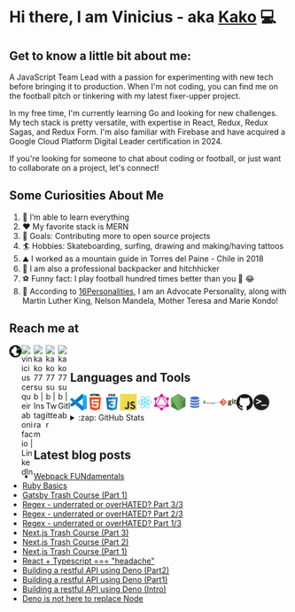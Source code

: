 # Hi there, I am Vinicius - aka [Kako][website] 💻

## Get to know a little bit about me:
A JavaScript Team Lead with a passion for experimenting with new tech before bringing it to production. When I'm not coding, you can find me on the football pitch or tinkering with my latest fixer-upper project.

In my free time, I'm currently learning Go and looking for new challenges. My tech stack is pretty versatile, with expertise in React, Redux, Redux Sagas, and Redux Form. I'm also familiar with Firebase and have acquired a Google Cloud Platform Digital Leader certification in 2024.

If you're looking for someone to chat about coding or football, or just want to collaborate on a project, let's connect!

## Some Curiosities About Me

1. 🌱 I’m able to learn everything
1. ❤️ My favorite stack is MERN
1. 🥅 Goals: Contributing more to open source projects
1. 🏄 Hobbies: Skateboarding, surfing, drawing and making/having tattoos
1. ⛰️ I worked as a mountain guide in Torres del Paine - Chile in 2018
1. 🎒 I am also a professional backpacker and hitchhicker
1. ⚽ Funny fact: I play football hundred times better than you 🤣 😂
1. 🤔 According to [16Personalities](https://www.16personalities.com/), I am an Advocate Personality, along with Martin Luther King, Nelson Mandela, Mother Teresa and Marie Kondo!
   <br />

## Reach me at

[<img align="left" alt="vinifolio" width="22px" src="https://raw.githubusercontent.com/iconic/open-iconic/master/svg/globe.svg" />][website]
[<img align="left" alt="viniciuscerqueirabonifacio | LinkedIn" width="22px" src="https://cdn.jsdelivr.net/npm/simple-icons@v3/icons/linkedin.svg" />][linkedin]
[<img align="left" alt="kako77sub | Instagram" width="22px" src="https://cdn.jsdelivr.net/npm/simple-icons@v3/icons/instagram.svg" />][instagram]
[<img align="left" alt="kako77sub | Twitter" width="22px" src="https://cdn.jsdelivr.net/npm/simple-icons@v3/icons/twitter.svg" />][twitter]
[<img align="left" alt="kako77sub | Gitlab" width="22px" src="https://external-content.duckduckgo.com/ip3/about.gitlab.com.ico"/>][gitlab]
<br />

## Languages and Tools

<img align="left" alt="Visual Studio Code" width="30px" src="https://raw.githubusercontent.com/github/explore/80688e429a7d4ef2fca1e82350fe8e3517d3494d/topics/visual-studio-code/visual-studio-code.png" />
<img align="left" alt="HTML5" width="30px" src="https://raw.githubusercontent.com/github/explore/80688e429a7d4ef2fca1e82350fe8e3517d3494d/topics/html/html.png" />
<img align="left" alt="CSS3" width="30px" src="https://raw.githubusercontent.com/github/explore/80688e429a7d4ef2fca1e82350fe8e3517d3494d/topics/css/css.png" />
<img align="left" alt="JavaScript" width="30px" src="https://raw.githubusercontent.com/github/explore/80688e429a7d4ef2fca1e82350fe8e3517d3494d/topics/javascript/javascript.png" />
<img align="left" alt="React" width="30px" src="https://raw.githubusercontent.com/github/explore/80688e429a7d4ef2fca1e82350fe8e3517d3494d/topics/react/react.png" />
<img align="left" alt="GraphQL" width="30px" src="https://raw.githubusercontent.com/github/explore/80688e429a7d4ef2fca1e82350fe8e3517d3494d/topics/graphql/graphql.png" />
<img align="left" alt="Node.js" width="30px" src="https://raw.githubusercontent.com/github/explore/80688e429a7d4ef2fca1e82350fe8e3517d3494d/topics/nodejs/nodejs.png" />
<img align="left" alt="SQL" width="30px" src="https://raw.githubusercontent.com/github/explore/80688e429a7d4ef2fca1e82350fe8e3517d3494d/topics/sql/sql.png" />
<img align="left" alt="MongoDB" width="30px" src="https://raw.githubusercontent.com/github/explore/80688e429a7d4ef2fca1e82350fe8e3517d3494d/topics/mongodb/mongodb.png" />
<img align="left" alt="Git" width="30px" src="https://raw.githubusercontent.com/github/explore/80688e429a7d4ef2fca1e82350fe8e3517d3494d/topics/git/git.png" />
<img align="left" alt="GitHub" width="30px" src="https://raw.githubusercontent.com/github/explore/78df643247d429f6cc873026c0622819ad797942/topics/github/github.png" />
<img align="left" alt="Terminal" width="30px" src="https://raw.githubusercontent.com/github/explore/80688e429a7d4ef2fca1e82350fe8e3517d3494d/topics/terminal/terminal.png" />
<br />
<br />
<details>
  <summary>:zap: GitHub Stats</summary>
  <img align="left" alt="Vinicius's Github Stats" src="https://github-readme-stats.vercel.app/api?username=vinicius77&show_icons=true&hide_border=true&show_icons=true&hide_border=true" />
</details>
<br />

## Latest blog posts

- [Webpack FUNdamentals](https://dev.to/vinicius77/webpack-fundamentals-2po8)
- [Ruby Basics](https://dev.to/vinicius77/ruby-basics-i6e)
- [Gatsby Trash Course (Part 1)](https://dev.to/vinicius77/gatsby-trash-course-1-3-5ca5)
- [Regex - underrated or overHATED? Part 3/3](https://dev.to/vinicius77/regex-underrated-or-overhated-part-3-3-1hdi)
- [Regex - underrated or overHATED? Part 2/3](https://dev.to/vinicius77/regex-underrated-or-overhated-part-2-3-3ggi)
- [Regex - underrated or overHATED? Part 1/3](https://dev.to/vinicius77/regexp-underrated-or-overhated-part-1-3-2fg7)
- [Next.js Trash Course (Part 3)](https://dev.to/vinicius77/next-js-trash-course-part-3-3-3igc)
- [Next.js Trash Course (Part 2)](https://dev.to/vinicius77/next-js-trash-course-part-2-3-3115)
- [Next.js Trash Course (Part 1)](https://dev.to/vinicius77/next-js-trash-course-part-1-3-2dlb)
- [React + Typescript === "headache"](https://dev.to/vinicius77/react-typescript-headache-424g)
- [Building a restful API using Deno (Part2)](https://dev.to/vinicius77/building-a-restful-api-using-deno-part2-5eo2)
- [Building a restful API using Deno (Part1)](https://dev.to/vinicius77/building-a-restful-api-using-deno-part1-pc1)
- [Building a restful API using Deno (Intro)](https://dev.to/vinicius77/building-a-restful-api-using-deno-intro-1o96)
- [Deno is not here to replace Node](https://dev.to/vinicius77/deno-is-not-here-to-replace-node-nmd)

[website]: https://vinicius-portfolio.herokuapp.com/
[instagram]: https://instagram.com/kako77sub
[linkedin]: https://www.linkedin.com/in/viniciuscerqueirabonifacio/
[twitter]: https://www.twitter.com/kako77sub
[gitlab]: https://gitlab.com/vinicius771
